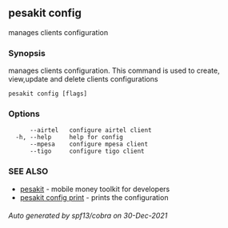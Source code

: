 ## pesakit config

manages clients configuration

### Synopsis

manages clients configuration. This command is used to create, view,update and delete
clients configurations

```
pesakit config [flags]
```

### Options

```
      --airtel   configure airtel client
  -h, --help     help for config
      --mpesa    configure mpesa client
      --tigo     configure tigo client
```

### SEE ALSO

* [pesakit](pesakit.md)	 - mobile money toolkit for developers
* [pesakit config print](pesakit_config_print.md)	 - prints the configuration

###### Auto generated by spf13/cobra on 30-Dec-2021
